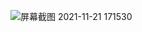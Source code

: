 ![屏幕截图 2021-11-21 171530](https://user-images.githubusercontent.com/89110625/142756400-e463e5d0-6195-4795-9383-66f11d6841ea.png)
